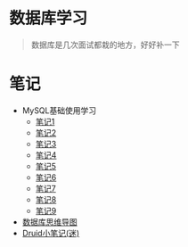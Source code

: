 # 数据库学习

> 数据库是几次面试都栽的地方，好好补一下

# 笔记

- MySQL基础使用学习
  - [笔记1](MySQL/note1.md)
  - [笔记2](MySQL/note2.md)
  - [笔记3](MySQL/note3.md)
  - [笔记4](MySQL/note4.md)
  - [笔记5](MySQL/note5.md)
  - [笔记6](MySQL/note6.md)
  - [笔记7](MySQL/note7.md)
  - [笔记8](MySQL/note8.md)
  - [笔记9](MySQL/note9.md)
- [数据库思维导图](db.xmind)
- [Druid小笔记(迷)](Druid/filters.md)